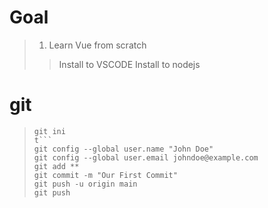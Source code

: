 # Goal
> 1) Learn Vue from scratch
>> Install to VSCODE 
>> Install to nodejs


# git
> ```
> git ini
> t```
> git config --global user.name "John Doe"
> git config --global user.email johndoe@example.com
> git add **
> git commit -m "Our First Commit"
> git push -u origin main
> git push


